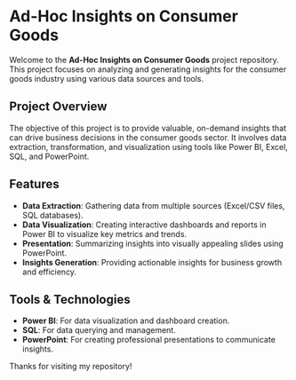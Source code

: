 # Ad-Hoc Insights on Consumer Goods

Welcome to the **Ad-Hoc Insights on Consumer Goods** project repository. This project focuses on analyzing and generating insights for the consumer goods industry using various data sources and tools.

## Project Overview

The objective of this project is to provide valuable, on-demand insights that can drive business decisions in the consumer goods sector. It involves data extraction, transformation, and visualization using tools like Power BI, Excel, SQL, and PowerPoint.

## Features

- **Data Extraction**: Gathering data from multiple sources (Excel/CSV files, SQL databases).
- **Data Visualization**: Creating interactive dashboards and reports in Power BI to visualize key metrics and trends.
- **Presentation**: Summarizing insights into visually appealing slides using PowerPoint.
- **Insights Generation**: Providing actionable insights for business growth and efficiency.

## Tools & Technologies

- **Power BI**: For data visualization and dashboard creation.
- **SQL**: For data querying and management.
- **PowerPoint**: For creating professional presentations to communicate insights.

Thanks for visiting my repository!
